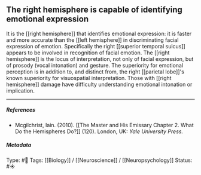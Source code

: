 ## The right hemisphere is capable of identifying emotional expression  # 

It is the [[right hemisphere]] that identifies emotional expression: it is faster and more accurate than the [[left hemisphere]] in discriminating facial expression of emotion. Specifically the right [[superior temporal sulcus]] appears to be involved in recognition of facial emotion. The [[right hemisphere]] is the locus of interpretation, not only of facial expression, but of prosody (vocal intonation) and gesture. The superiority for emotional perception is in addition to, and distinct from, the right [[parietal lobe]]'s known superiority for visuospatial interpretation. Those with [[right hemisphere]] damage have difficulty understanding emotional intonation or implication.

___

##### References

- Mcgilchrist, Iain. (2010). [[The Master and His Emissary Chapter 2. What Do the Hemispheres Do?]] (120). London, UK: _Yale University Press._

##### Metadata

Type: #🔴 
Tags: [[Biology]] / [[Neuroscience]] / [[Neuropsychology]] 
Status: #☀️ 